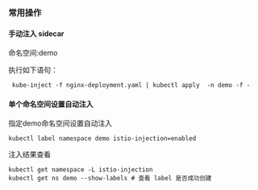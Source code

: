 ### 常用操作

#### 手动注入 sidecar
命名空间:demo

执行如下语句：

```shell
 kube-inject -f nginx-deployment.yaml | kubectl apply  -n demo -f -
 ```

#### 单个命名空间设置自动注入

指定demo命名空间设置自动注入

```shell
kubectl label namespace demo istio-injection=enabled
```
注入结果查看

```shell
kubectl get namespace -L istio-injection
kubectl get ns demo --show-labels # 查看 label 是否成功创建
```
